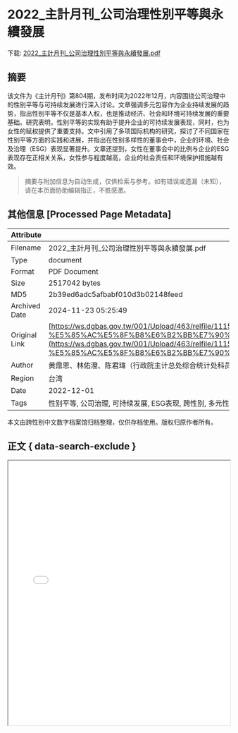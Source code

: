 # 2022_主計月刊_公司治理性別平等與永續發展

<!-- tcd_download_link -->
下载: <a href="../2022_主計月刊_公司治理性別平等與永續發展.pdf" download>2022_主計月刊_公司治理性別平等與永續發展.pdf</a>
<!-- tcd_download_link_end -->

## 摘要

<!-- tcd_abstract -->
该文件为《主计月刊》第804期，发布时间为2022年12月，内容围绕公司治理中的性别平等与可持续发展进行深入讨论。文章强调多元包容作为企业持续发展的趋势，指出性别平等不仅是基本人权，也是推动经济、社会和环境可持续发展的重要基础。研究表明，性别平等的实现有助于提升企业的可持续发展表现，同时，也为女性的赋权提供了重要支持。文中引用了多项国际机构的研究，探讨了不同国家在性别平等方面的实践和进展，并指出在性别多样性的董事会中，企业的环境、社会及治理（ESG）表现显著提升。文章还提到，女性在董事会中的比例与企业的ESG表现存在正相关关系，女性参与程度越高，企业的社会责任和环境保护措施越有效。

<!-- tcd_abstract_end -->

> 摘要与附加信息为自动生成，仅供检索与参考。如有错误或遗漏（未知），请在本页面协助编辑指正，不胜感激。

## 其他信息 [Processed Page Metadata]

| Attribute       | Value                                  |
|-----------------|----------------------------------------|
| Filename        | 2022_主計月刊_公司治理性別平等與永續發展.pdf                             |
| Type            | document                                 |
| Format          | PDF Document                               |
| Size            | 2517042 bytes                           |
| MD5             | 2b39ed6adc5afbabf010d3b02148feed                                  |
| Archived Date   | 2024-11-23 05:25:49                             |
| Original Link   | [https://ws.dgbas.gov.tw/001/Upload/463/relfile/11150/89257/804%E6%9C%9F-%E5%85%AC%E5%8F%B8%E6%B2%BB%E7%90%86%E4%B9%8B%E6%80%A7%E5%88%A5%E5%B9%B3%E7%AD%89%E8%88%87%E6%B0%B8%E7%BA%8C%E7%99%BC%E5%B1%95.pdf](https://ws.dgbas.gov.tw/001/Upload/463/relfile/11150/89257/804%E6%9C%9F-%E5%85%AC%E5%8F%B8%E6%B2%BB%E7%90%86%E4%B9%8B%E6%80%A7%E5%88%A5%E5%B9%B3%E7%AD%89%E8%88%87%E6%B0%B8%E7%BA%8C%E7%99%BC%E5%B1%95.pdf)                         |
| Author          | 黄鼎恩、林佑澄、陈君瑋（行政院主计总处综合统计处科员、专员、科员）                               |
| Region          | 台湾                               |
| Date            | 2022-12-01                                 |
| Tags            | 性别平等, 公司治理, 可持续发展, ESG表现, 跨性别, 多元性别, 社会责任, 环境保护                                 |

本文由跨性别中文数字档案馆归档整理，仅供存档使用。版权归原作者所有。


## 正文 { data-search-exclude }

<!-- tcd_main_text -->
<iframe src="../2022_主計月刊_公司治理性別平等與永續發展.pdf" width="100%" height="600px">
    <p>无法显示PDF，请下载查看。</p>
</iframe>
<!-- tcd_main_text_end -->

